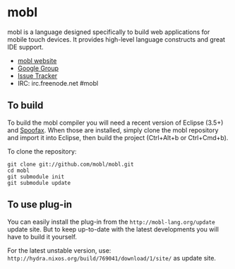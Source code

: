 mobl
====

mobl is a language designed specifically to build web applications for
mobile touch devices. It provides high-level language constructs and great IDE support.

* [mobl website](http://www.mobl-lang.org)
* [Google Group](http://groups.google.com/group/mobl)
* [Issue Tracker](http://yellowgrass.org/project/mobl)
* IRC: irc.freenode.net #mobl

To build
--------

To build the mobl compiler you will need a recent version of Eclipse
(3.5+) and [Spoofax](http://www.spoofax.org). When those are
installed, simply clone the mobl repository and import it into
Eclipse, then build the project (Ctrl+Alt+b or Ctrl+Cmd+b).

To clone the repository:

    git clone git://github.com/mobl/mobl.git
    cd mobl
    git submodule init
    git submodule update

To use plug-in
--------------
You can easily install the plug-in from the
`http://mobl-lang.org/update` update site. But to keep up-to-date with
the latest developments you will have to build it yourself.

For the latest unstable version, use: `http://hydra.nixos.org/build/769041/download/1/site/` as update site.
